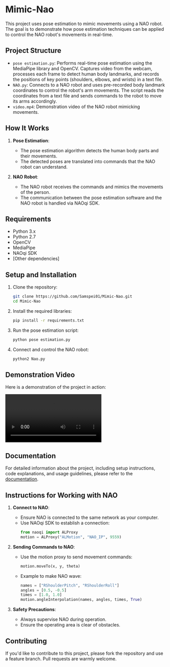 # Mimic-Nao

This project uses pose estimation to mimic movements using a NAO robot. The goal is to demonstrate how pose estimation techniques can be applied to control the NAO robot's movements in real-time.

## Project Structure

- `pose estimation.py`: Performs real-time pose estimation using the MediaPipe library and OpenCV. Captures video from the webcam, processes each frame to detect human body landmarks, and records the positions of key points (shoulders, elbows, and wrists) in a text file.
- `NAO.py`: Connects to a NAO robot and uses pre-recorded body landmark coordinates to control the robot's arm movements. The script reads the coordinates from a text file and sends commands to the robot to move its arms accordingly.
- `video.mp4`: Demonstration video of the NAO robot mimicking movements.

## How It Works

1. **Pose Estimation**: 
    - The pose estimation algorithm detects the human body parts and their movements.
    - The detected poses are translated into commands that the NAO robot can understand.

2. **NAO Robot**:
    - The NAO robot receives the commands and mimics the movements of the person.
    - The communication between the pose estimation software and the NAO robot is handled via NAOqi SDK.

## Requirements

- Python 3.x
- Python 2.7
- OpenCV
- MediaPipe
- NAOqi SDK
- [Other dependencies]

## Setup and Installation

1. Clone the repository:
    ```bash
    git clone https://github.com/Samspei01/Mimic-Nao.git
    cd Mimic-Nao
    ```

2. Install the required libraries:
    ```bash
    pip install -r requirements.txt
    ```

3. Run the pose estimation script:
    ```bash
    python pose estimation.py
    ```

4. Connect and control the NAO robot:
    ```bash
    python2 Nao.py
    ```

## Demonstration Video

Here is a demonstration of the project in action:

![Mimic NAO Demonstration](video.mp4)

## Documentation

For detailed information about the project, including setup instructions, code explanations, and usage guidelines, please refer to the [documentation](Mimic_Nao.pdf).

## Instructions for Working with NAO

1. **Connect to NAO**:
    - Ensure NAO is connected to the same network as your computer.
    - Use NAOqi SDK to establish a connection:
      ```python
      from naoqi import ALProxy
      motion = ALProxy("ALMotion", "NAO_IP", 9559)
      ```

2. **Sending Commands to NAO**:
    - Use the motion proxy to send movement commands:
      ```python
      motion.moveTo(x, y, theta)
      ```
    - Example to make NAO wave:
      ```python
      names = ["RShoulderPitch", "RShoulderRoll"]
      angles = [0.5, -0.5]
      times = [1.0, 1.0]
      motion.angleInterpolation(names, angles, times, True)
      ```

3. **Safety Precautions**:
    - Always supervise NAO during operation.
    - Ensure the operating area is clear of obstacles.

## Contributing

If you'd like to contribute to this project, please fork the repository and use a feature branch. Pull requests are warmly welcome.
